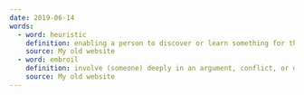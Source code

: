 ```yaml
---
date: 2019-06-14
words:
  - word: heuristic
    definition: enabling a person to discover or learn something for themselves.
    source: My old website
  - word: embroil
    definition: involve (someone) deeply in an argument, conflict, or difficult situation.
    source: My old website
---
```

